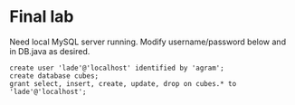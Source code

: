 # Final lab #

Need local MySQL server running. Modify username/password below and in DB.java as desired.

    create user 'lade'@'localhost' identified by 'agram';
    create database cubes;
    grant select, insert, create, update, drop on cubes.* to 'lade'@'localhost';

